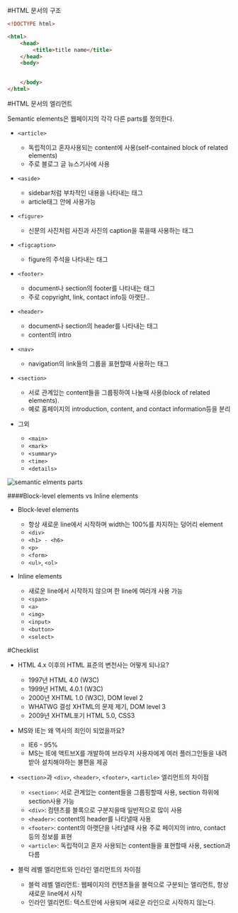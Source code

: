 #HTML 문서의 구조

```html
<!DOCTYPE html>

<html>
	<head>
		<title>title name</title>
	</head>
	<body>
		

	</body>
</html>
```

#HTML 문서의 엘리먼트

Semantic elements은 웹페이지의 각각 다른 parts를 정의한다.

* `<article>`
	* 독립적이고 혼자사용되는 content에 사용(self-contained block of related elements)
	* 주로 블로그 글 뉴스기사에 사용

* `<aside>`
	* sidebar처럼 부차적인 내용을 나타내는 태그
	* article태그 안에 사용가능

* `<figure>`
	* 신문의 사진처럼 사진과 사진의 caption을 묶을때 사용하는 태그

* `<figcaption>`
	* figure의 주석을 나타내는 태그

* `<footer>`
	* document나 section의 footer를 나타내는 태그
	* 주로 copyright, link, contact info등 아랫단..

* `<header>`
	* document나 section의 header를 나타내는 태그
	* content의 intro

* `<nav>`
	* navigation의 link들의 그룹을 표현할때 사용하는 태그

* `<section>`
	* 서로 관계있는 content들을 그룹핑하여 나눌때 사용(block of related elements).
	* 예로 홈페이지의 introduction, content, and contact information등을 분리

* 그외
	* `<main>`
	* `<mark>`
	* `<summary>`
	* `<time>`
	* `<details>`

		
![semantic elments parts](http://www.w3schools.com/html/img_sem_elements.gif)


####Block-level elements vs Inline elements
* Block-level elements
	* 항상 새로운 line에서 시작하며 width는 100%를 차지하는 덩어리 element
	* `<div>`
	* `<h1> - <h6>`
	* `<p>`
	* `<form>`
	* `<ul>`, `<ol>`
	
* Inline elements
	* 새로운 line에서 시작하지 않으며 한 line에 여러개 사용 가능
	* `<span>`
	* `<a>`
	* `<img>`
	* `<input>`
	* `<button>`
	* `<select>`

#Checklist

* HTML 4.x 이후의 HTML 표준의 변천사는 어떻게 되나요?
    * 1997년 HTML 4.0 (W3C)
    * 1999년 HTML 4.0.1 (W3C)
    * 2000년 XHTML 1.0 (W3C), DOM level 2
    * WHATWG 결성 XHTML의 문제 제기, DOM level 3
    * 2009년 XHTML포기 HTML 5.0, CSS3
* MS와 IE는 왜 역사의 죄인이 되었을까요?
    * IE6 - 95%
    * MS는 IE에 액트브X를 개발하여 브라우저 사용자에게 여러 플러그인들을 내려받아 설치해야하는 불편을 제공 
* `<section>`과 `<div>`, `<header>`, `<footer>`, `<article>` 엘리먼트의 차이점
    * `<section>`: 서로 관계있는 content들을 그룹핑할때 사용, section 하위에 section사용 가능 
    * `<div>`: 컴텐츠를 블록으로 구분지을때 일반적으로 많이 사용
    * `<header>`: content의 header를 나타낼때 사용
    * `<footer>`: content의 아랫단을 나타낼때 사용 주로 페이지의 intro, contact등의 정보를 표현
    * `<article>`: 독립적이고 혼자 사용되는 content들을 표현할때 사용, section과 다름
    
* 블럭 레벨 엘리먼트와 인라인 엘리먼트의 차이점
    * 블럭 레벨 엘리먼트: 웹페이지의 컨텐츠들을 블럭으로 구분되는 엘리먼트, 항상 새로운 line에서 시작
    * 인라인 엘리먼트: 텍스트안에 사용되며 새로운 라인으로 시작하지 않는다.